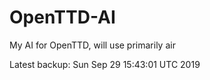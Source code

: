 # OpenTTD-AI
My AI for OpenTTD, will use primarily air

Latest backup: Sun Sep 29 15:43:01 UTC 2019
